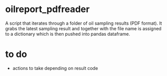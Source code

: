 # oilreport_pdfreader

A script that iterates through a folder of oil sampling results (PDF format). 
It grabs the latest sampling result and together with the file name is assigned to a dictionary which is then pushed into pandas dataframe. 

# to do
- actions to take depending on result code
